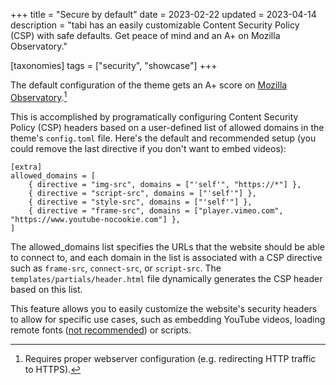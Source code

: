 +++
title = "Secure by default"
date = 2023-02-22
updated = 2023-04-14
description = "tabi has an easily customizable Content Security Policy (CSP) with safe defaults. Get peace of mind and an A+ on Mozilla Observatory."

[taxonomies]
tags = ["security", "showcase"]
+++

The default configuration of the theme gets an A+ score on [Mozilla Observatory](https://observatory.mozilla.org).[^1]

This is accomplished by programatically configuring Content Security Policy (CSP) headers based on a user-defined list of allowed domains in the theme's `config.toml` file. Here's the default and recommended setup (you could remove the last directive if you don't want to embed videos):

```
[extra]
allowed_domains = [
    { directive = "img-src", domains = ["'self'", "https://*"] },
    { directive = "script-src", domains = ["'self'"] },
    { directive = "style-src", domains = ["'self'"] },
    { directive = "frame-src", domains = ["player.vimeo.com", "https://www.youtube-nocookie.com"] },
]
```

The allowed_domains list specifies the URLs that the website should be able to connect to, and each domain in the list is associated with a CSP directive such as `frame-src`, `connect-src`, or `script-src`. The `templates/partials/header.html` file dynamically generates the CSP header based on this list.

This feature allows you to easily customize the website's security headers to allow for specific use cases, such as embedding YouTube videos, loading remote fonts ([not recommended](https://www.albertovarela.net/blog/2022/11/stop-using-google-fonts/)) or scripts.

[^1]: Requires proper webserver configuration (e.g. redirecting HTTP traffic to HTTPS).
